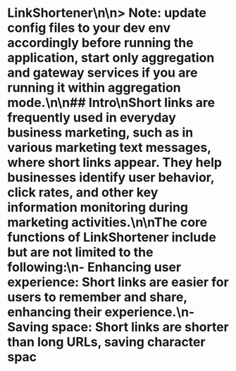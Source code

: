 # LinkShortener\n\n&gt; **Note**: update config files to your dev env accordingly before running the application, start only aggregation and gateway services if you are running it within aggregation mode.\n\n##  Intro\nShort links are frequently used in everyday business marketing, such as in various marketing text messages, where short links appear. They help businesses identify user behavior, click rates, and other key information monitoring during marketing activities.\n\nThe core functions of **LinkShortener**  include but are not limited to the following:\n- **Enhancing user experience**: Short links are easier for users to remember and share, enhancing their experience.\n- **Saving space**: Short links are shorter than long URLs, saving character spac